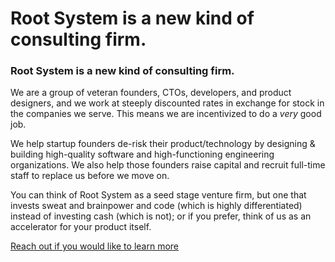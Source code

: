 # Root System is a new kind of consulting firm.

### Root System is a new kind of consulting firm.

We are a group of veteran founders, CTOs, developers, and product designers, and we work at steeply discounted rates in exchange for stock in the companies we serve.  This means we are incentivized to do a *very* good job.

We help startup founders de-risk their product/technology by designing & building high-quality software and high-functioning engineering organizations.   We also help those founders raise capital and recruit full-time staff to replace us before we move on.

You can think of Root System as a seed stage venture firm, but one that invests sweat and brainpower and code (which is highly differentiated) instead of investing cash (which is not);  or if you prefer, think of us as an accelerator for your product itself.

[Reach out if you would like to learn more](mailto:partners@rootsystem.com)